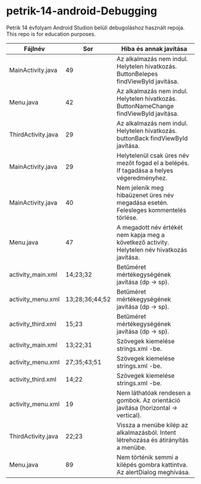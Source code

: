 # petrik-14-android-Debugging
Petrik 14 évfolyam Android Studion belüli debugoláshoz használt repoja. This repo is for education purposes.

| Fájlnév | Sor |	Hiba és annak javítása |
| --- | --- | --- |
| MainActivity.java |	49 |	Az alkalmazás nem indul. Helytelen hivatkozás. ButtonBelepes findViewById javítása. |
| Menu.java	| 42 |	Az alkalmazás nem indul. Helytelen hivatkozás. ButtonNameChange findViewById javítása. |
| ThirdActivity.java |	29 |	Az alkalmazás nem indul. Helytelen hivatkozás. buttonBack findViewById javítása. |
| MainActivity.java |	29 |	Helytelenül csak üres név mezőt fogad el a belépés. If tagadása a helyes végeredményhez. |
| MainActivity.java |	40 |	Nem jelenik meg hibaüzenet üres név megadása esetén. Felesleges kommentelés törlése. |
| Menu.java |	47 |	A megadott név értékét nem kapja meg a következő activity. Helytelen név hivatkozás javítása. |
| activity_main.xml |	14;23;32 |	Betűméret mértékegységének javítása (dp → sp). |
| activity_menu.xml	| 13;28;36;44;52 |	Betűméret mértékegységének javítása (dp → sp). |
| activity_third.xml |	15;23 |	Betűméret mértékegységének javítása (dp → sp). |
| activity_main.xml	| 13;22;31 |	Szövegek kiemelése strings.xml -be. |
| activity_menu.xml	| 27;35;43;51 |	Szövegek kiemelése strings.xml -be. |
| activity_third.xml |	14;22 |	Szövegek kiemelése strings.xml -be. |
| activity_menu.xml |	19 |	Nem láthatóak rendesen a gombok. Az orientáció javítása (horizontal → vertical). |
| ThirdActivity.java |	22;23 |	Vissza a menübe kilép az alkalmazásból. Intent létrehozása és átirányítás a menübe. |
| Menu.java |	89 |	Nem történik semmi a kilépés gombra kattintva. Az alertDialog meghívása. |

